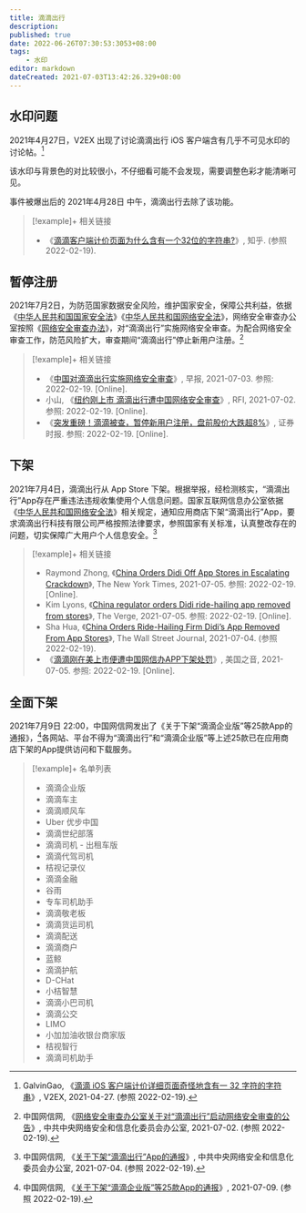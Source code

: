 ```yaml
---
title: 滴滴出行
description:
published: true
date: 2022-06-26T07:30:53:3053+08:00
tags:
    - 水印
editor: markdown
dateCreated: 2021-07-03T13:42:26.329+08:00
---
```


## 水印问题

2021年4月27日，V2EX 出现了讨论滴滴出行 iOS 客户端含有几乎不可见水印的讨论帖。[^367]

[^367]: GalvinGao, 《[滴滴 iOS 客户端计价详细页面奇怪地含有一 32 字符的字符串](https://web.archive.org/web/20210428052355/https://www.v2ex.com/t/773673)》, V2EX, 2021-04-27. (参照 2022-02-19).

该水印与背景色的对比较很小，不仔细看可能不会发现，需要调整色彩才能清晰可见。

事件被爆出后的 2021年4月28日 中午，滴滴出行去除了该功能。

> [!example]+ 相关链接
>
> +   《[滴滴客户端计价页面为什么含有一个32位的字符串?](https://www.zhihu.com/question/456965646)》, 知乎. (参照 2022-02-19).

## 暂停注册

2021年7月2日，为防范国家数据安全风险，维护国家安全，保障公共利益，依据《[中华人民共和国国家安全法][]》《[中华人民共和国网络安全法][]》，网络安全审查办公室按照《[网络安全审查办法][]》，对“滴滴出行”实施网络安全审查。为配合网络安全审查工作，防范风险扩大，审查期间“滴滴出行”停止新用户注册。[^cac16]

[中华人民共和国国家安全法]: /rule/普通法律/中华人民共和国国家安全法.md
[中华人民共和国网络安全法]: /rule/普通法律/中华人民共和国网络安全法.md
[网络安全审查办法]: /rule/国家互联网信息办公室/网络安全审查办法.md

[^cac16]: 中国网信网, 《[网络安全审查办公室关于对“滴滴出行”启动网络安全审查的公告](https://web.archive.org/web/20210702120256/http://www.cac.gov.cn/2021-07/02/c_1626811521011934.htm)》, 中共中央网络安全和信息化委员会办公室, 2021-07-02. (参照 2022-02-19).

> [!example]+ 相关链接
>
> +   《[中国对滴滴出行实施网络安全审查](https://archive.is/nguXr "https://www.zaobao.com.sg/realtime/china/story20210703-1164075")》, 早报, 2021-07-03. 参照: 2022-02-19. [Online].
> +   小山, 《[纽约刚上市 滴滴出行遭中国网络安全审查](https://web.archive.org/web/20210702140754/https://www.rfi.fr/cn/中国/20210702-纽约刚上市-滴滴出行遭中国网络安全审查)》, RFI, 2021-07-02. 参照: 2022-02-19. [Online].
> +   《[突发重磅！滴滴被查，暂停新用户注册，盘前股价大跌超8%](https://web.archive.org/web/20210703073445/http://mp.weixin.qq.com/s?__biz=MjM5NDEzMTAwMA==&mid=2652093253&idx=1&sn=30c7346815ca3b1d670282619623f46a&chksm=bd6b66128a1cef04d319d90c0724a39f231380337ac433475cea5aaab37e90e8fc230a25303d#rd)》, 证券时报. 参照: 2022-02-19. [Online].

## 下架

2021年7月4日，滴滴出行从 App Store 下架。根据举报，经检测核实，“滴滴出行”App存在严重违法违规收集使用个人信息问题。国家互联网信息办公室依据《[中华人民共和国网络安全法](/rule/普通法律/中华人民共和国网络安全法.md)》相关规定，通知应用商店下架“滴滴出行”App，要求滴滴出行科技有限公司严格按照法律要求，参照国家有关标准，认真整改存在的问题，切实保障广大用户个人信息安全。[^Ub00l]

[^Ub00l]: 中国网信网, 《[关于下架“滴滴出行”App的通报](https://web.archive.org/web/20220119225100/http://www.cac.gov.cn/2021-07/04/c_1627016782176163.htm)》, 中共中央网络安全和信息化委员会办公室, 2021-07-04. (参照 2022-02-19).

> [!example]+ 相关链接
>
> +   Raymond Zhong, 《[China Orders Didi Off App Stores in Escalating Crackdown](https://web.archive.org/web/20210705002051/https://www.nytimes.com/2021/07/04/technology/china-didi-app-removed.html)》, The New York Times, 2021-07-05. 参照: 2022-02-19. [Online].
> +   Kim Lyons, 《[China regulator orders Didi ride-hailing app removed from stores](https://web.archive.org/web/20210705002208/https://www.theverge.com/2021/7/4/22562912/china-regulator-orders-didi-ride-hailing-app-removed)》, The Verge, 2021-07-05. 参照: 2022-02-19. [Online].
> +   Sha Hua, 《[China Orders Ride-Hailing Firm Didi’s App Removed From App Stores](https://web.archive.org/web/20210705002106/https://www.wsj.com/articles/chinas-internet-regulator-finds-serious-problems-with-didi-china-units-app-11625402263)》, The Wall Street Journal, 2021-07-04. (参照 2022-02-19).
> +   《[滴滴刚在美上市便遭中国网信办APP下架处罚](https://web.archive.org/web/20210705002900/https://www.voachinese.com/a/chinese-regulators-order-didi-chuxing-to-be-removed-from-the-app-store-20210704/5952865.html)》, 美国之音, 2021-07-05. 参照: 2022-02-19. [Online].

## 全面下架

2021年7月9日 22:00，中国网信网发出了《关于下架“滴滴企业版”等25款App的通报》，[^list]各网站、平台不得为“滴滴出行”和“滴滴企业版”等上述25款已在应用商店下架的App提供访问和下载服务。

[^list]: 中国网信网, 《[关于下架“滴滴企业版”等25款App的通报](https://web.archive.org/web/20210709144259/http://www.cac.gov.cn/2021-07/09/c_1627415870012872.htm)》, 2021-07-09. (参照 2022-02-19).

> [!example]+ 名单列表
>
> +   滴滴企业版
> +   滴滴车主
> +   滴滴顺风车
> +   Uber 优步中国
> +   滴滴世纪部落
> +   滴滴司机 - 出租车版
> +   滴滴代驾司机
> +   桔视记录仪
> +   滴滴金融
> +   谷雨
> +   专车司机助手
> +   滴滴敬老板
> +   滴滴货运司机
> +   滴滴配送
> +   滴滴商户
> +   蓝鲸
> +   滴滴护航
> +   D-CHat
> +   小桔智慧
> +   滴滴小巴司机
> +   滴滴公交
> +   LIMO
> +   小加加油收银台商家版
> +   桔视智行
> +   滴滴司机助手
